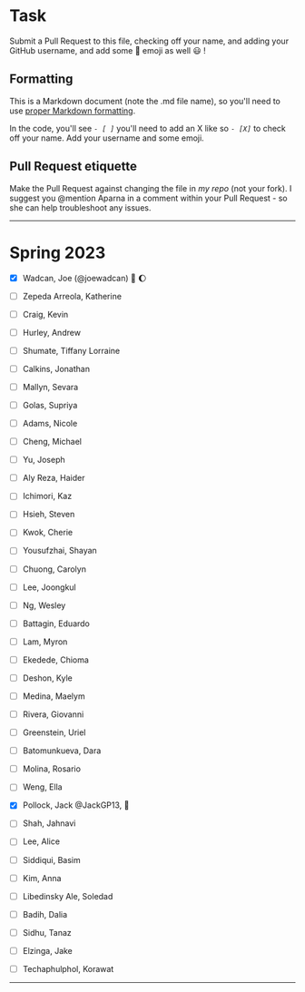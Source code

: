 # Task
Submit a Pull Request to this file, checking off your name, and adding your GitHub username, and add some :rocket: emoji as well :smiley: ! 

## Formatting
This is a Markdown document (note the .md file name), so you'll need to use [proper Markdown formatting](https://help.github.com/articles/basic-writing-and-formatting-syntax/#task-lists). 

In the code, you'll see *`- [ ]`* you'll need to add an X like so *`- [X]`* to check off your name. Add your username and some emoji.

## Pull Request etiquette
Make the Pull Request against changing the file in _my repo_ (not your fork). I suggest you @mention Aparna in a comment within your Pull Request - so she can help troubleshoot any issues.  

------------

# Spring 2023

- [X] Wadcan, Joe (@joewadcan) 🚀 🌔

- [ ] Zepeda Arreola, Katherine

- [ ] Craig, Kevin

- [ ] Hurley, Andrew

- [ ] Shumate, Tiffany Lorraine

- [ ] Calkins, Jonathan

- [ ] Mallyn, Sevara

- [ ] Golas, Supriya

- [ ] Adams, Nicole

- [ ] Cheng, Michael

- [ ] Yu, Joseph

- [ ] Aly Reza, Haider

- [ ] Ichimori, Kaz

- [ ] Hsieh, Steven

- [ ] Kwok, Cherie

- [ ] Yousufzhai, Shayan

- [ ] Chuong, Carolyn

- [ ] Lee, Joongkul

- [ ] Ng, Wesley

- [ ] Battagin, Eduardo

- [ ] Lam, Myron

- [ ] Ekedede, Chioma

- [ ] Deshon, Kyle

- [ ] Medina, Maelym

- [ ] Rivera, Giovanni

- [ ] Greenstein, Uriel

- [ ] Batomunkueva, Dara

- [ ] Molina, Rosario

- [ ] Weng, Ella

- [X] Pollock, Jack @JackGP13, 🥇 

- [ ] Shah, Jahnavi

- [ ] Lee, Alice

- [ ] Siddiqui, Basim

- [ ] Kim, Anna

- [ ] Libedinsky Ale, Soledad

- [ ] Badih, Dalia

- [ ] Sidhu, Tanaz

- [ ] Elzinga, Jake

- [ ] Techaphulphol, Korawat


-----------------



